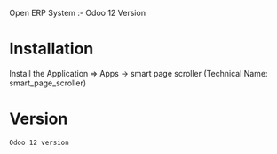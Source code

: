 Open ERP System :- Odoo 12 Version 

Installation 
============
Install the Application => Apps -> smart page scroller (Technical Name: smart_page_scroller)


Version
========
	Odoo 12 version


